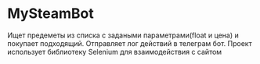 # MySteamBot
Ищет предеметы из списка с задаными параметрами(float и цена) и покупает подходящий. Отправляет лог действий в телеграм бот. Проект использует библиотеку Selenium для взаимодействия с сайтом
